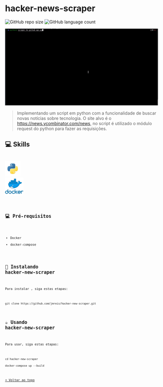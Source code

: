 # hacker-news-scraper

<!---Esses são exemplos. Veja https://shields.io para outras pessoas ou para personalizar este conjunto de escudos. Você pode querer incluir dependências, status do projeto e informações de licença aqui--->

![GitHub repo size](https://img.shields.io/github/repo-size/jmreis/hacker-new-scraper?style=for-the-badge)
![GitHub language count](https://img.shields.io/github/languages/count/jmreis/hacker-new-scraper?style=for-the-badge)
<!--![GitHub forks](https://img.shields.io/github/forks/jmreis/hacker-new-scraper?style=for-the-badge)
![Bitbucket open issues](https://img.shields.io/bitbucket/issues/jmreis/hacker-new-scraper?style=for-the-badge)
![Bitbucket open pull requests](https://img.shields.io/bitbucket/pr-raw/jmreis/hacker-new-scraper?style=for-the-badge)-->


![project.gif](img/project.gif)


> Implementando um script em python com a funcionalidade de buscar novas notícias sobre tecnologia. O site alvo é o https://news.ycombinator.com/news, no script é utilizado o módulo request do python 
para fazer as requisições.


## 💻 Skills

<code>
<img height="50" src="https://raw.githubusercontent.com/github/explore/80688e429a7d4ef2fca1e82350fe8e3517d3494d/topics/python/python.png" alt="python"/>
<img height="60" src="https://raw.githubusercontent.com/github/explore/80688e429a7d4ef2fca1e82350fe8e3517d3494d/topics/docker/docker.png" alt="docker"/>
<code>


## 💻 Pré-requisitos

* Docker
* docker-compose


## 🚀 Instalando hacker-new-scraper

Para instalar , siga estas etapas:

```
git clone https://github.com/jmreis/hacker-new-scraper.git

```

## ☕ Usando hacker-new-scraper

Para usar, siga estas etapas:

```
cd hacker-new-scraper

docker-compose up --build
```

 
[⬆ Voltar ao topo](#hacker-new-scraper)<br>

